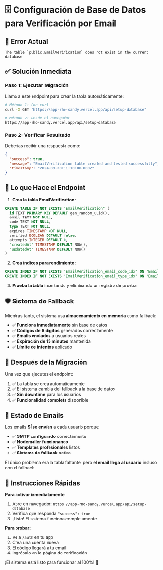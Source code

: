 # 🗄️ Configuración de Base de Datos para Verificación por Email

## 🚨 Error Actual
```
The table `public.EmailVerification` does not exist in the current database
```

## ✅ Solución Inmediata

### **Paso 1: Ejecutar Migración**
Llama a este endpoint para crear la tabla automáticamente:

```bash
# Método 1: Con curl
curl -X GET "https://app-rho-sandy.vercel.app/api/setup-database"

# Método 2: Desde el navegador
https://app-rho-sandy.vercel.app/api/setup-database
```

### **Paso 2: Verificar Resultado**
Deberías recibir una respuesta como:
```json
{
  "success": true,
  "message": "EmailVerification table created and tested successfully",
  "timestamp": "2024-09-30T11:10:00.000Z"
}
```

## 🔧 **Lo que Hace el Endpoint**

1. **Crea la tabla EmailVerification:**
```sql
CREATE TABLE IF NOT EXISTS "EmailVerification" (
  id TEXT PRIMARY KEY DEFAULT gen_random_uuid(),
  email TEXT NOT NULL,
  code TEXT NOT NULL,
  type TEXT NOT NULL,
  expires TIMESTAMP NOT NULL,
  verified BOOLEAN DEFAULT false,
  attempts INTEGER DEFAULT 0,
  "createdAt" TIMESTAMP DEFAULT NOW(),
  "updatedAt" TIMESTAMP DEFAULT NOW()
)
```

2. **Crea índices para rendimiento:**
```sql
CREATE INDEX IF NOT EXISTS "EmailVerification_email_code_idx" ON "EmailVerification"(email, code);
CREATE INDEX IF NOT EXISTS "EmailVerification_email_type_idx" ON "EmailVerification"(email, type);
```

3. **Prueba la tabla** insertando y eliminando un registro de prueba

## 🛡️ **Sistema de Fallback**

Mientras tanto, el sistema usa **almacenamiento en memoria** como fallback:
- ✅ **Funciona inmediatamente** sin base de datos
- ✅ **Códigos de 6 dígitos** generados correctamente
- ✅ **Emails enviados** a usuarios reales
- ✅ **Expiración de 15 minutos** mantenida
- ✅ **Límite de intentos** aplicado

## 🚀 **Después de la Migración**

Una vez que ejecutes el endpoint:
1. ✅ La tabla se crea automáticamente
2. ✅ El sistema cambia del fallback a la base de datos
3. ✅ **Sin downtime** para los usuarios
4. ✅ **Funcionalidad completa** disponible

## 📧 **Estado de Emails**

Los emails **SÍ se envían** a cada usuario porque:
- ✅ **SMTP configurado** correctamente
- ✅ **Nodemailer funcionando** 
- ✅ **Templates profesionales** listos
- ✅ **Sistema de fallback** activo

El único problema era la tabla faltante, pero el **email llega al usuario** incluso con el fallback.

## 🎯 **Instrucciones Rápidas**

**Para activar inmediatamente:**
1. Abre en navegador: `https://app-rho-sandy.vercel.app/api/setup-database`
2. Verifica que responda `"success": true`
3. ¡Listo! El sistema funciona completamente

**Para probar:**
1. Ve a `/auth` en tu app
2. Crea una cuenta nueva
3. El código llegará a tu email
4. Ingrésalo en la página de verificación

¡El sistema está listo para funcionar al 100%! 🎉
